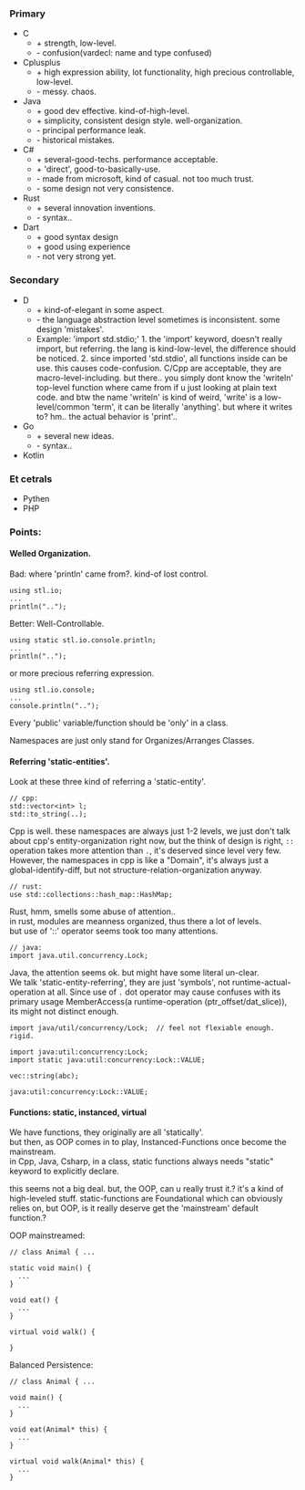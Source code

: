 
### Primary
- C
  - \+ strength, low-level.
  - \- confusion(vardecl: name and type confused)  
- Cplusplus
  - \+ high expression ability, lot functionality, high precious controllable, low-level.
  - \- messy. chaos.
- Java
  - \+ good dev effective. kind-of-high-level. 
  - \+ simplicity, consistent design style. well-organization.
  - \- principal performance leak.
  - \- historical mistakes.
- C#
  - \+ several-good-techs. performance acceptable.
  - \+ 'direct', good-to-basically-use.
  - \- made from microsoft, kind of casual. not too much trust.
  - \- some design not very consistence.
- Rust
  - \+ several innovation inventions.
  - \- syntax..
- Dart
  - \+ good syntax design
  - \+ good using experience
  - \- not very strong yet.

### Secondary
- D
  - \+ kind-of-elegant in some aspect.
  - \- the language abstraction level sometimes is inconsistent. some design 'mistakes'.
  - Example: 'import std.stdio;' 1. the 'import' keyword, doesn't really import, but referring. the lang is kind-low-level, the difference should be noticed. 2. since imported 'std.stdio', all functions inside can be use. this causes code-confusion. C/Cpp are acceptable, they are macro-level-including. but there.. you simply dont know the 'writeln' top-level function where came from if u just looking at plain text code. and btw the name 'writeln' is kind of weird, 'write' is a low-level/common 'term', it can be literally 'anything'. but where it writes to? hm.. the actual behavior is 'print'..  
- Go
  - \+ several new ideas.
  - \- syntax..
- Kotlin


### Et cetrals
- Pythen
- PHP



### Points:

#### Welled Organization.
Bad: where 'println' came from?. kind-of lost control.
```
using stl.io;
...
println("..");
```
Better: Well-Controllable.
```
using static stl.io.console.println;
...
println("..");
```
or more precious referring expression.
```
using stl.io.console;
...
console.println("..");
```

Every 'public' variable/function should be 'only' in a class.

Namespaces are just only stand for Organizes/Arranges Classes.

#### Referring 'static-entities'.
Look at these three kind of referring a 'static-entity'.
```
// cpp:
std::vector<int> l;
std::to_string(..);
```
Cpp is well. these namespaces are always just 1-2 levels, we just
don't talk about cpp's entity-organization right now, but the think of design is right, 
`::` operation takes more attention than `.`, it's deserved since level very few.  
However, the namespaces in cpp is like a "Domain", it's always just a global-identify-diff, but not structure-relation-organization anyway.

```
// rust:
use std::collections::hash_map::HashMap;
```
Rust, hmm, smells some abuse of attention..  
in rust, modules are meanness organized, thus there a lot of levels.  
but use of '::' operator seems took too many attentions.

```
// java:
import java.util.concurrency.Lock;
```
Java, the attention seems ok. but might have some literal un-clear.  
We talk 'static-entity-referring', they are just 'symbols', not runtime-actual-operation at all.
Since use of `.` dot operator may cause confuses with its primary usage MemberAccess(a runtime-operation (ptr_offset/dat_slice)), its might not distinct enough.

```
import java/util/concurrency/Lock;  // feel not flexiable enough. rigid.

import java:util:concurrency:Lock;
import static java:util:concurrency:Lock::VALUE;

vec::string(abc);

java:util:concurrency:Lock::VALUE;

```

#### Functions: static, instanced, virtual

We have functions, they originally are all 'statically'.  
but then, as OOP comes in to play, Instanced-Functions once become the mainstream.  
in Cpp, Java, Csharp, in a class, static functions always needs "static" keyword to explicitly declare.

this seems not a big deal. but, the OOP, can u really trust it.? it's a kind of high-leveled stuff. static-functions are Foundational which can obviously relies on, but OOP, is it really deserve get the 'mainstream' default function.?

OOP mainstreamed: 
```
// class Animal { ...

static void main() {
  ...
}

void eat() {
  ...
}

virtual void walk() {

}
```

Balanced Persistence:
```
// class Animal { ...

void main() {
  ...
}

void eat(Animal* this) {
  ...
}

virtual void walk(Animal* this) {
  ...
}
```
